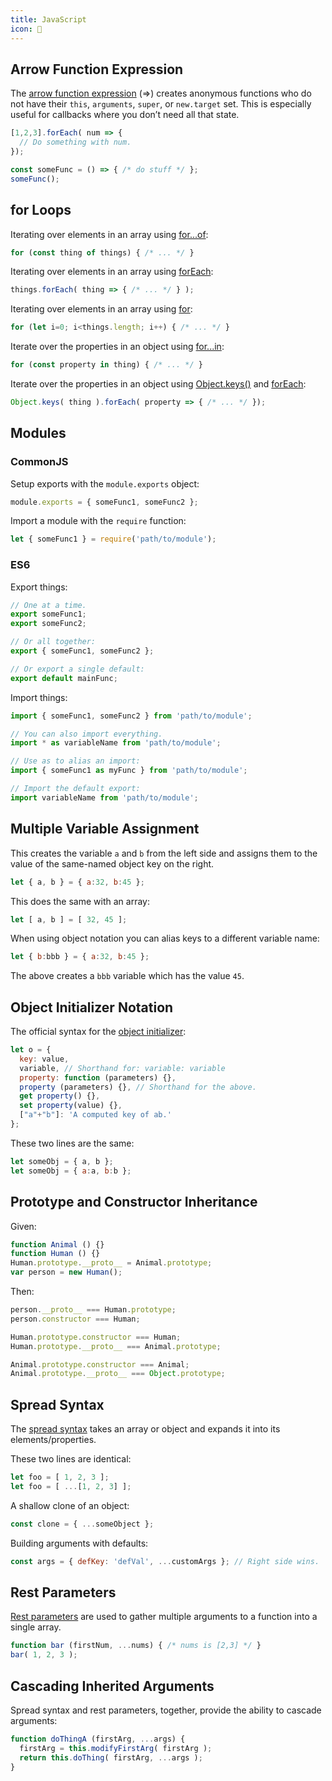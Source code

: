 ```yaml
---
title: JavaScript
icon: 📜
---
```


## Arrow Function Expression

The [arrow function expression](https://developer.mozilla.org/en-US/docs/Web/JavaScript/Reference/Functions/Arrow_functions) (=>) creates anonymous functions who do not have their `this`, `arguments`, `super`, or `new.target` set.  This is especially useful for callbacks where you don’t need all that state.

```js
[1,2,3].forEach( num => {
  // Do something with num.
});

const someFunc = () => { /* do stuff */ };
someFunc();
```

## for Loops

Iterating over elements in an array using [for...of](https://developer.mozilla.org/en-US/docs/Web/JavaScript/Reference/Statements/for...of):

```js
for (const thing of things) { /* ... */ }
```

Iterating over elements in an array using [forEach](https://developer.mozilla.org/en-US/docs/Web/JavaScript/Reference/Global_Objects/Array/forEach):

```js
things.forEach( thing => { /* ... */ } );
```

Iterating over elements in an array using [for](https://developer.mozilla.org/en-US/docs/Web/JavaScript/Reference/Statements/for):

```js
for (let i=0; i<things.length; i++) { /* ... */ }
```

Iterate over the properties in an object using [for...in](https://developer.mozilla.org/en-US/docs/Web/JavaScript/Reference/Statements/for...in):

```js
for (const property in thing) { /* ... */ }
```

Iterate over the properties in an object using [Object.keys()](https://developer.mozilla.org/en-US/docs/Web/JavaScript/Reference/Statements/for) and [forEach](https://developer.mozilla.org/en-US/docs/Web/JavaScript/Reference/Global_Objects/Array/forEach):

```js
Object.keys( thing ).forEach( property => { /* ... */ });
```

## Modules

### CommonJS

Setup exports with the `module.exports` object:

```js
module.exports = { someFunc1, someFunc2 };
```

Import a module with the `require` function:

```js
let { someFunc1 } = require('path/to/module');
```

### ES6

Export things:

```js
// One at a time.
export someFunc1;
export someFunc2;

// Or all together:
export { someFunc1, someFunc2 };

// Or export a single default:
export default mainFunc;
```

Import things:

```js
import { someFunc1, someFunc2 } from 'path/to/module';

// You can also import everything.
import * as variableName from 'path/to/module';

// Use as to alias an import:
import { someFunc1 as myFunc } from 'path/to/module';

// Import the default export:
import variableName from 'path/to/module';
```

## Multiple Variable Assignment

This creates the variable `a` and `b` from the left side and assigns them to the value of the same-named object key on the right.

```js
let { a, b } = { a:32, b:45 };
```

This does the same with an array:

```js
let [ a, b ] = [ 32, 45 ];
```

When using object notation you can alias keys to a different variable name:

```js
let { b:bbb } = { a:32, b:45 };
```

The above creates a `bbb` variable which has the value `45`.

## Object Initializer Notation

The official syntax for the [object initializer](https://developer.mozilla.org/en-US/docs/Web/JavaScript/Reference/Operators/Object_initializer):

```js
let o = {
  key: value,
  variable, // Shorthand for: variable: variable
  property: function (parameters) {},
  property (parameters) {}, // Shorthand for the above.
  get property() {},
  set property(value) {},
  ["a"+"b"]: 'A computed key of ab.'
};
```

These two lines are the same:

```js
let someObj = { a, b };
let someObj = { a:a, b:b };
```

## Prototype and Constructor Inheritance

Given:

```js
function Animal () {}
function Human () {}
Human.prototype.__proto__ = Animal.prototype;
var person = new Human();
```

Then:

```js
person.__proto__ === Human.prototype;
person.constructor === Human;

Human.prototype.constructor === Human;
Human.prototype.__proto__ === Animal.prototype;

Animal.prototype.constructor === Animal;
Animal.prototype.__proto__ === Object.prototype;
```

## Spread Syntax

The [spread syntax](https://developer.mozilla.org/en-US/docs/Web/JavaScript/Reference/Operators/Spread_syntax) takes an array or object and expands it into its elements/properties.

These two lines are identical:

```js
let foo = [ 1, 2, 3 ];
let foo = [ ...[1, 2, 3] ];
```
A shallow clone of an object:

```js
const clone = { ...someObject };
```

Building arguments with defaults:

```js
const args = { defKey: 'defVal', ...customArgs }; // Right side wins.
```

## Rest Parameters

[Rest parameters](https://developer.mozilla.org/en-US/docs/Web/JavaScript/Reference/Functions/rest_parameters) are used to gather multiple arguments to a function into a single array.

```js
function bar (firstNum, ...nums) { /* nums is [2,3] */ }
bar( 1, 2, 3 );
```

## Cascading Inherited Arguments

Spread syntax and rest parameters, together, provide the ability to cascade arguments:

```js
function doThingA (firstArg, ...args) {
  firstArg = this.modifyFirstArg( firstArg );
  return this.doThing( firstArg, ...args );
}
```
